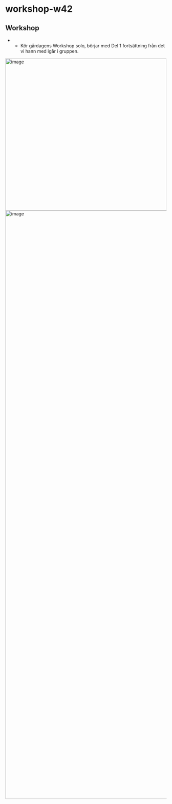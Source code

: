 # workshop-w42

## Workshop

* * Kör gårdagens Workshop solo, börjar med Del 1 fortsättning från det vi hann med igår i gruppen.


<img width="503" height="473" alt="image" src="https://github.com/user-attachments/assets/b48ce6bf-63c3-4433-b3dd-28176aa201d8" /> <img width="1064" height="1832" alt="image" src="https://github.com/user-attachments/assets/898b4991-f3da-46e7-af1d-d7d192e7ae1c" />

